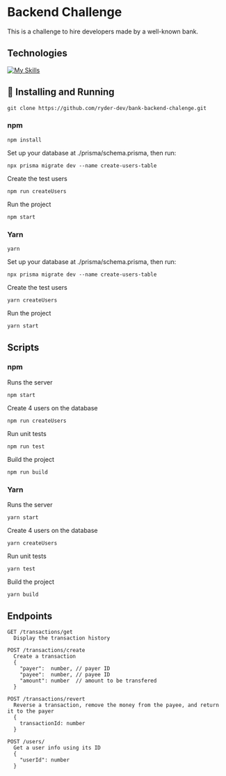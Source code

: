 # Backend Challenge
This is a challenge to hire developers made by a well-known bank.

## Technologies

[![My Skills](https://skillicons.dev/icons?i=nodejs,ts,prisma)](https://skillicons.dev)


## 🎲 Installing and Running 
```
git clone https://github.com/ryder-dev/bank-backend-chalenge.git
```

### npm
```
npm install
```
Set up your database at ./prisma/schema.prisma, then run: 
```
npx prisma migrate dev --name create-users-table
```
Create the test users
```
npm run createUsers
```
Run the project
```
npm start
```

### Yarn
```
yarn
```
Set up your database at ./prisma/schema.prisma, then run: 
```
npx prisma migrate dev --name create-users-table
```
Create the test users
```
yarn createUsers
```
Run the project
```
yarn start
```

## Scripts

### npm
Runs the server
```
npm start
```
Create 4 users on the database
```
npm run createUsers
```
Run unit tests
```
npm run test
```
Build the project
```
npm run build
```

### Yarn

Runs the server
```
yarn start
```
Create 4 users on the database
```
yarn createUsers
```
Run unit tests
```
yarn test
```
Build the project
```
yarn build
```

## Endpoints
```
GET /transactions/get
  Display the transaction history

POST /transactions/create
  Create a transaction
  {
    "payer":  number, // payer ID
    "payee":  number, // payee ID
    "amount": number  // amount to be transfered
  }

POST /transactions/revert
  Reverse a transaction, remove the money from the payee, and return it to the payer
  {
    transactionId: number 
  }

POST /users/
  Get a user info using its ID
  {
    "userId": number
  }
  
```
